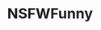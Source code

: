 ---
title: NSFWFunny
crosslinks:
- u_imguralbumbot
- JavPreview
- tipofmypenis
- AskReddit
- tmsbmeta
- IAmA
- youtubot
- funny
- JavDownloadCenter
- livven
- WTF
- whynotasource
- NSFW411
- ChargeYourPhone
- nsfw_wtf
- wtf
- ImGoingToHellForThis
- adorableporn
- videos
- facepalm
---